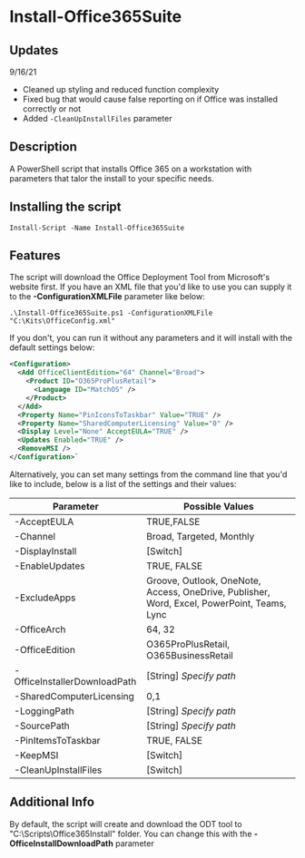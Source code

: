 # Install-Office365Suite

## Updates
9/16/21
* Cleaned up styling and reduced function complexity
* Fixed bug that would cause false reporting on if Office was installed correctly or not
* Added `-CleanUpInstallFiles` parameter
## Description
A PowerShell script that installs Office 365 on a workstation with parameters that talor the install to your specific needs.
## Installing the script

`Install-Script -Name Install-Office365Suite`

## Features
The script will download the Office Deployment Tool from Microsoft's website first. If you have an XML file that you'd like to use you can supply it to the **-ConfigurationXMLFile** parameter like below:

`.\Install-Office365Suite.ps1 -ConfigurationXMLFile "C:\Kits\OfficeConfig.xml"`

If you don't, you can run it without any parameters and it will install with the default settings below:
```xml
<Configuration>
  <Add OfficeClientEdition="64" Channel="Broad">
    <Product ID="O365ProPlusRetail">
      <Language ID="MatchOS" />
    </Product>
  </Add>
  <Property Name="PinIconsToTaskbar" Value="TRUE" />
  <Property Name="SharedComputerLicensing" Value="0" />
  <Display Level="None" AcceptEULA="TRUE" />
  <Updates Enabled="TRUE" />
  <RemoveMSI />
</Configuration>`
```

Alternatively, you can set many settings from the command line that you'd like to include, below is a list of the settings and their values:

 Parameter | Possible Values 
--- | --- |
-AcceptEULA | TRUE,FALSE
-Channel | Broad, Targeted, Monthly
-DisplayInstall | [Switch]
-EnableUpdates | TRUE, FALSE
-ExcludeApps | Groove, Outlook, OneNote, Access, OneDrive, Publisher, Word, Excel, PowerPoint, Teams, Lync
-OfficeArch | 64, 32
-OfficeEdition | O365ProPlusRetail, O365BusinessRetail
-OfficeInstallerDownloadPath   | [String] *Specify path*
-SharedComputerLicensing | 0,1
-LoggingPath | [String] *Specify path*
-SourcePath | [String] *Specify path*
-PinItemsToTaskbar  | TRUE, FALSE
-KeepMSI | [Switch]
-CleanUpInstallFiles | [Switch]

## Additional Info
By default, the script will create and download the ODT tool to "C:\Scripts\Office365Install" folder. You can change this with the **-OfficeInstallDownloadPath** parameter